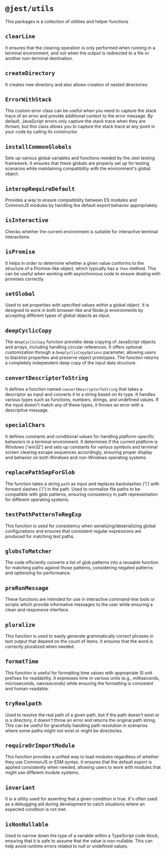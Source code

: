 # `@jest/utils`

This packages is a collection of utilities and helper functions

## `clearLine`
It ensures that the clearing operation is only performed when running in a terminal environment, and not when the output is redirected to a file or another non-terminal destination.

## `createDirectory`
It creates new directory and also allows creation of nested directories.

## `ErrorWithStack`
This custom error class can be useful when you need to capture the stack trace of an error and provide additional context to the error message. By default, JavaScript errors only capture the stack trace when they are thrown, but this class allows you to capture the stack trace at any point in your code by calling its constructor.

## `installCommonGlobals`
Sets up various global variables and functions needed by the Jest testing framework. It ensures that these globals are properly set up for testing scenarios while maintaining compatibility with the environment's global object.

## `interopRequireDefault`
Provides a way to ensure compatibility between ES modules and CommonJS modules by handling the default export behavior appropriately.

## `isInteractive`
Checks whether the current environment is suitable for interactive terminal interactions.

## `isPromise`
It helps in order to determine whether a given value conforms to the structure of a Promise-like object, which typically has a `then` method. This can be useful when working with asynchronous code to ensure dealing with promises correctly.

## `setGlobal`
Used to set properties with specified values within a global object. It is designed to work in both browser-like and Node.js environments by accepting different types of global objects as input.

## `deepCyclicCopy`
The `deepCyclicCopy` function provides deep copying of JavaScript objects and arrays, including handling circular references. It offers optional customization through a `DeepCyclicCopyOptions` parameter, allowing users to blacklist properties and preserve object prototypes. The function returns a completely independent deep copy of the input data structure.

## `convertDescriptorToString`
It defines a function named `convertDescriptorToString` that takes a descriptor as input and converts it to a string based on its type. It handles various types such as functions, numbers, strings, and undefined values. If the input doesn't match any of these types, it throws an error with a descriptive message.

## `specialChars`
It defines constants and conditional values for handling platform-specific behaviors in a terminal environment. It determines if the current platform is Windows ('win32') and sets up constants for various symbols and terminal screen clearing escape sequences accordingly, ensuring proper display and behavior on both Windows and non-Windows operating systems.

## `replacePathSepForGlob`
The function takes a string `path` as input and replaces backslashes ('\\') with forward slashes ('/') in the path. Used to normalize file paths to be compatible with glob patterns, ensuring consistency in path representation for different operating systems.

## `testPathPatternToRegExp`
This function is used for consistency when serializing/deserializing global configurations and ensures that consistent regular expressions are produced for matching test paths.

## `globsToMatcher`
The code efficiently converts a list of glob patterns into a reusable function for matching paths against those patterns, considering negated patterns and optimizing for performance.

## `preRunMessage`
These functions are intended for use in interactive command-line tools or scripts which provide informative messages to the user while ensuring a clean and responsive interface.

## `pluralize`
This function is used to easily generate grammatically correct phrases in text output that depend on the count of items. It ensures that the word is correctly pluralized when needed.

## `formatTime`
This function is useful for formatting time values with appropriate SI unit prefixes for readability. It expresses time in various units (e.g., milliseconds, microseconds, nanoseconds) while ensuring the formatting is consistent and human-readable.

## `tryRealpath`
Used to resolve the real path of a given path, but if the path doesn't exist or is a directory, it doesn't throw an error and returns the original path string. This can be useful for gracefully handling path resolution in scenarios where some paths might not exist or might be directories.

## `requireOrImportModule`
This function provides a unified way to load modules regardless of whether they use CommonJS or ESM syntax. It ensures that the default export is applied consistently when needed, allowing users to work with modules that might use different module systems.

## `invariant`
It is a utility used for asserting that a given condition is true. It's often used as a debugging aid during development to catch situations where an expected condition is not met.

## `isNonNullable`
Used to narrow down the type of a variable within a TypeScript code block, ensuring that it is safe to assume that the value is non-nullable. This can help avoid runtime errors related to null or undefined values.
